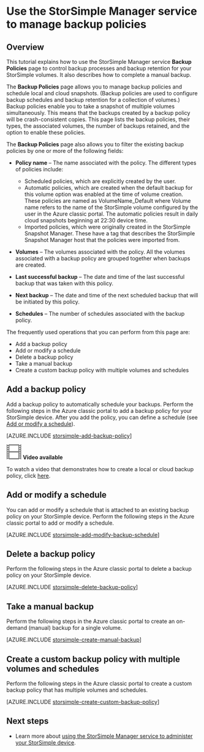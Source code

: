 <properties 
   pageTitle="Manage your StorSimple backup policies | Microsoft Azure"
   description="Explains how you can use the StorSimple Manager service to create and manage manual backups, backup schedules, and backup retention."
   services="storsimple"
   documentationCenter="NA"
   authors="SharS"
   manager="carolz"
   editor=""/>
<tags 
   ms.service="storsimple"
   ms.devlang="NA"
   ms.topic="article"
   ms.tgt_pltfrm="NA"
   ms.workload="TBD"
   ms.date="12/02/2015"
   ms.author="v-sharos"/>

# Use the StorSimple Manager service to manage backup policies

## Overview

This tutorial explains how to use the StorSimple Manager service **Backup Policies** page to control backup processes and backup retention for your StorSimple volumes. It also describes how to complete a manual backup.

The **Backup Policies** page allows you to manage backup policies and schedule local and cloud snapshots. (Backup policies are used to configure backup schedules and backup retention for a collection of volumes.) Backup policies enable you to take a snapshot of multiple volumes simultaneously. This means that the backups created by a backup policy will be crash-consistent copies. This page lists the backup policies, their types, the associated volumes, the number of backups retained, and the option to enable these policies.

The **Backup Policies** page also allows you to filter the existing backup policies by one or more of the following fields:

- **Policy name** – The name associated with the policy. The different types of policies include:

   - Scheduled policies, which are explicitly created by the user.
   - Automatic policies, which are created when the default backup for this volume option was enabled at the time of volume creation. These policies are named as VolumeName_Default where Volume name refers to the name of the StorSimple volume configured by the user in the Azure classic portal. The automatic policies result in daily cloud snapshots beginning at 22:30 device time.
   - Imported policies, which were originally created in the StorSimple Snapshot Manager. These have a tag that describes the StorSimple Snapshot Manager host that the policies were imported from.

- **Volumes** – The volumes associated with the policy. All the volumes associated with a backup policy are grouped together when backups are created.

- **Last successful backup** – The date and time of the last successful backup that was taken with this policy.

- **Next backup** – The date and time of the next scheduled backup that will be initiated by this policy.

- **Schedules** – The number of schedules associated with the backup policy.

The frequently used operations that you can perform from this page are:

- Add a backup policy 
- Add or modify a schedule 
- Delete a backup policy 
- Take a manual backup 
- Create a custom backup policy with multiple volumes and schedules 

## Add a backup policy

Add a backup policy to automatically schedule your backups. Perform the following steps in the Azure classic portal to add a backup policy for your StorSimple device. After you add the policy, you can define a schedule (see [Add or modify a schedule](#add-or-modify-a-schedule)).

[AZURE.INCLUDE [storsimple-add-backup-policy](../../includes/storsimple-add-backup-policy.md)]

![Video available](./media/storsimple-manage-backup-policies/Video_icon.png) **Video available**

To watch a video that demonstrates how to create a local or cloud backup policy, click [here](http://azure.microsoft.com/documentation/videos/create-storsimple-backup-policies/).


## Add or modify a schedule

You can add or modify a schedule that is attached to an existing backup policy on your StorSimple device. Perform the following steps in the Azure classic portal to add or modify a schedule.

[AZURE.INCLUDE [storsimple-add-modify-backup-schedule](../../includes/storsimple-add-modify-backup-schedule.md)]

## Delete a backup policy

Perform the following steps in the Azure classic portal to delete a backup policy on your StorSimple device.

[AZURE.INCLUDE [storsimple-delete-backup-policy](../../includes/storsimple-delete-backup-policy.md)]


## Take a manual backup

Perform the following steps in the Azure classic portal to create an on-demand (manual) backup for a single volume.

[AZURE.INCLUDE [storsimple-create-manual-backup](../../includes/storsimple-create-manual-backup.md)]

## Create a custom backup policy with multiple volumes and schedules

Perform the following steps in the Azure classic portal to create a custom backup policy that has multiple volumes and schedules.

[AZURE.INCLUDE [storsimple-create-custom-backup-policy](../../includes/storsimple-create-custom-backup-policy.md)]


## Next steps

- Learn more about [using the StorSimple Manager service to administer your StorSimple device](storsimple-manager-service-administration.md).